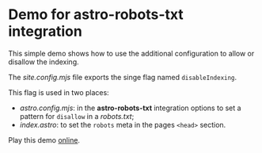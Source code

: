 # Demo for astro-robots-txt integration

This simple demo shows how to use the additional configuration to allow or disallow the indexing.

The _site.config.mjs_ file exports the singe flag named `disableIndexing`.

This flag is used in two places:

- _astro.config.mjs_: in the **astro-robots-txt** integration options to set a pattern for `disallow` in a _robots.txt_;
- _index.astro_: to set the `robots` meta in the pages `<head>` section.

Play this demo [online](https://stackblitz.com/fork/github/alextim/astro-lib/tree/main/examples/robots-txt/advanced).
